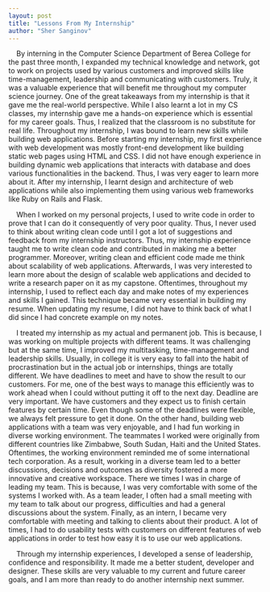 ```yaml
---
layout: post
title: "Lessons From My Internship"
author: "Sher Sanginov"
---
```




&nbsp;&nbsp;&nbsp;&nbsp;By interning in the Computer Science Department of Berea College for the past three month, I expanded my technical knowledge and network, got to work on projects used by various customers and improved skills like time-management, leadership and communicating with customers. Truly, it was a valuable experience that will benefit me throughout my computer science journey.
One of the great takeaways from my internship is that it gave me the real-world perspective. While I also learnt a lot in my CS classes, my internship gave me a hands-on experience which is essential for my career goals. Thus, I realized that the classroom is no substitute for real life. Throughout my internship, I was bound to learn new skills while building web applications. Before starting my internship, my first experience with web development was mostly front-end development like building static web pages using HTML and CSS. I did not have enough experience in building dynamic web applications that interacts with database and does various functionalities in the backend. Thus, I was very eager to learn more about it. After my internship, I learnt design and architecture of web applications while also implementing them using various web frameworks like Ruby on Rails and Flask.

&nbsp;&nbsp;&nbsp;&nbsp;When I worked on my personal projects, I used to write code in order to prove that I can do it consequently of very poor quality. Thus, I never used to think about writing clean code until I got a lot of suggestions and feedback from my internship instructors. Thus, my internship experience taught me to write clean code and contributed in making me a better programmer. Moreover, writing clean and efficient code made me think about scalability of web applications. Afterwards, I was very interested to learn more about the design of scalable web applications and decided to write a research paper on it as my capstone. Oftentimes, throughout my internship, I used to reflect each day and make notes of my experiences and skills I gained. This technique became very essential in building my resume. When updating my resume, I did not have to think back of what I did since I had concrete example on my notes.

&nbsp;&nbsp;&nbsp;&nbsp;I treated my internship as my actual and permanent job. This is because, I was working on multiple projects with different teams. It was challenging but at the same time, I improved my multitasking, time-management and leadership skills. Usually, in college it is very easy to fall into the habit of procrastination but in the actual job or internships, things are totally different. We have deadlines to meet and have to show the result to our customers. For me, one of the best ways to manage this efficiently was to work ahead when I could without putting it off to the next day. Deadline are very important. We have customers and they expect us to finish certain features by certain time. Even though some of the deadlines were flexible, we always felt pressure to get it done. On the other hand, building web applications with a team was very enjoyable, and I had fun working in diverse working environment. The teammates I worked were originally from different countries like Zimbabwe, South Sudan, Haiti and the United States. Oftentimes, the working environment reminded me of some international tech corporation. As a result, working in a diverse team led to a better discussions, decisions and outcomes as diversity fostered a more innovative and creative workspace. There we times I was in charge of leading my team. This is because, I was very comfortable with some of the systems I worked with. As a team leader, I often had a small meeting with my team to talk about our progress, difficulties and had a general discussions about the system. Finally, as an intern, I became very comfortable with meeting and talking to clients about their product. A lot of times, I had to do usability tests with customers on different features of web applications in order to test how easy it is to use our web applications.

&nbsp;&nbsp;&nbsp;&nbsp;Through my internship experiences, I developed a sense of leadership, confidence and responsibility. It made me a better student, developer and designer. These skills are very valuable to my current and future career goals, and I am more than ready to do another internship next summer.
